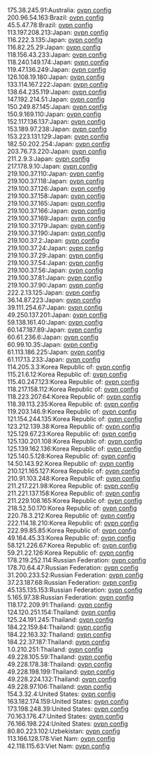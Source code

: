 175.38.245.91:Australia: [ovpn config](vpn/175_38_245_91.ovpn)  
200.96.54.163:Brazil: [ovpn config](vpn/200_96_54_163.ovpn)  
45.5.47.78:Brazil: [ovpn config](vpn/45_5_47_78.ovpn)  
113.197.208.213:Japan: [ovpn config](vpn/113_197_208_213.ovpn)  
116.222.3.135:Japan: [ovpn config](vpn/116_222_3_135.ovpn)  
116.82.25.29:Japan: [ovpn config](vpn/116_82_25_29.ovpn)  
118.156.43.233:Japan: [ovpn config](vpn/118_156_43_233.ovpn)  
118.240.149.174:Japan: [ovpn config](vpn/118_240_149_174.ovpn)  
119.47.136.249:Japan: [ovpn config](vpn/119_47_136_249.ovpn)  
126.108.19.180:Japan: [ovpn config](vpn/126_108_19_180.ovpn)  
133.114.167.222:Japan: [ovpn config](vpn/133_114_167_222.ovpn)  
138.64.235.119:Japan: [ovpn config](vpn/138_64_235_119.ovpn)  
147.192.214.51:Japan: [ovpn config](vpn/147_192_214_51.ovpn)  
150.249.87.145:Japan: [ovpn config](vpn/150_249_87_145.ovpn)  
150.9.169.110:Japan: [ovpn config](vpn/150_9_169_110.ovpn)  
152.117.136.137:Japan: [ovpn config](vpn/152_117_136_137.ovpn)  
153.189.97.238:Japan: [ovpn config](vpn/153_189_97_238.ovpn)  
153.223.131.129:Japan: [ovpn config](vpn/153_223_131_129.ovpn)  
182.50.202.254:Japan: [ovpn config](vpn/182_50_202_254.ovpn)  
203.76.73.220:Japan: [ovpn config](vpn/203_76_73_220.ovpn)  
211.2.9.3:Japan: [ovpn config](vpn/211_2_9_3.ovpn)  
217.178.9.10:Japan: [ovpn config](vpn/217_178_9_10.ovpn)  
219.100.37.110:Japan: [ovpn config](vpn/219_100_37_110.ovpn)  
219.100.37.118:Japan: [ovpn config](vpn/219_100_37_118.ovpn)  
219.100.37.126:Japan: [ovpn config](vpn/219_100_37_126.ovpn)  
219.100.37.158:Japan: [ovpn config](vpn/219_100_37_158.ovpn)  
219.100.37.165:Japan: [ovpn config](vpn/219_100_37_165.ovpn)  
219.100.37.166:Japan: [ovpn config](vpn/219_100_37_166.ovpn)  
219.100.37.169:Japan: [ovpn config](vpn/219_100_37_169.ovpn)  
219.100.37.179:Japan: [ovpn config](vpn/219_100_37_179.ovpn)  
219.100.37.190:Japan: [ovpn config](vpn/219_100_37_190.ovpn)  
219.100.37.2:Japan: [ovpn config](vpn/219_100_37_2.ovpn)  
219.100.37.24:Japan: [ovpn config](vpn/219_100_37_24.ovpn)  
219.100.37.29:Japan: [ovpn config](vpn/219_100_37_29.ovpn)  
219.100.37.54:Japan: [ovpn config](vpn/219_100_37_54.ovpn)  
219.100.37.56:Japan: [ovpn config](vpn/219_100_37_56.ovpn)  
219.100.37.81:Japan: [ovpn config](vpn/219_100_37_81.ovpn)  
219.100.37.90:Japan: [ovpn config](vpn/219_100_37_90.ovpn)  
222.2.13.125:Japan: [ovpn config](vpn/222_2_13_125.ovpn)  
36.14.87.223:Japan: [ovpn config](vpn/36_14_87_223.ovpn)  
39.111.254.67:Japan: [ovpn config](vpn/39_111_254_67.ovpn)  
49.250.137.201:Japan: [ovpn config](vpn/49_250_137_201.ovpn)  
59.138.161.40:Japan: [ovpn config](vpn/59_138_161_40.ovpn)  
60.147.187.89:Japan: [ovpn config](vpn/60_147_187_89.ovpn)  
60.61.236.6:Japan: [ovpn config](vpn/60_61_236_6.ovpn)  
60.99.10.35:Japan: [ovpn config](vpn/60_99_10_35.ovpn)  
61.113.186.225:Japan: [ovpn config](vpn/61_113_186_225.ovpn)  
61.117.13.233:Japan: [ovpn config](vpn/61_117_13_233.ovpn)  
114.205.3.3:Korea Republic of: [ovpn config](vpn/114_205_3_3.ovpn)  
115.21.6.12:Korea Republic of: [ovpn config](vpn/115_21_6_12.ovpn)  
115.40.247.123:Korea Republic of: [ovpn config](vpn/115_40_247_123.ovpn)  
118.217.158.112:Korea Republic of: [ovpn config](vpn/118_217_158_112.ovpn)  
118.223.207.64:Korea Republic of: [ovpn config](vpn/118_223_207_64.ovpn)  
118.39.113.235:Korea Republic of: [ovpn config](vpn/118_39_113_235.ovpn)  
119.203.146.9:Korea Republic of: [ovpn config](vpn/119_203_146_9.ovpn)  
121.154.244.135:Korea Republic of: [ovpn config](vpn/121_154_244_135.ovpn)  
123.212.139.38:Korea Republic of: [ovpn config](vpn/123_212_139_38.ovpn)  
125.129.67.23:Korea Republic of: [ovpn config](vpn/125_129_67_23.ovpn)  
125.130.201.108:Korea Republic of: [ovpn config](vpn/125_130_201_108.ovpn)  
125.139.162.136:Korea Republic of: [ovpn config](vpn/125_139_162_136.ovpn)  
125.140.5.128:Korea Republic of: [ovpn config](vpn/125_140_5_128.ovpn)  
14.50.143.92:Korea Republic of: [ovpn config](vpn/14_50_143_92.ovpn)  
210.121.165.127:Korea Republic of: [ovpn config](vpn/210_121_165_127.ovpn)  
210.91.103.248:Korea Republic of: [ovpn config](vpn/210_91_103_248.ovpn)  
211.217.221.98:Korea Republic of: [ovpn config](vpn/211_217_221_98.ovpn)  
211.221.137.158:Korea Republic of: [ovpn config](vpn/211_221_137_158.ovpn)  
211.229.108.165:Korea Republic of: [ovpn config](vpn/211_229_108_165.ovpn)  
218.52.50.170:Korea Republic of: [ovpn config](vpn/218_52_50_170.ovpn)  
220.78.3.212:Korea Republic of: [ovpn config](vpn/220_78_3_212.ovpn)  
222.114.18.210:Korea Republic of: [ovpn config](vpn/222_114_18_210.ovpn)  
222.99.85.85:Korea Republic of: [ovpn config](vpn/222_99_85_85.ovpn)  
49.164.45.33:Korea Republic of: [ovpn config](vpn/49_164_45_33.ovpn)  
58.121.226.67:Korea Republic of: [ovpn config](vpn/58_121_226_67.ovpn)  
59.21.22.126:Korea Republic of: [ovpn config](vpn/59_21_22_126.ovpn)  
178.219.252.114:Russian Federation: [ovpn config](vpn/178_219_252_114.ovpn)  
178.70.64.47:Russian Federation: [ovpn config](vpn/178_70_64_47.ovpn)  
31.200.233.52:Russian Federation: [ovpn config](vpn/31_200_233_52.ovpn)  
37.23.187.68:Russian Federation: [ovpn config](vpn/37_23_187_68.ovpn)  
45.135.135.153:Russian Federation: [ovpn config](vpn/45_135_135_153.ovpn)  
5.165.97.38:Russian Federation: [ovpn config](vpn/5_165_97_38.ovpn)  
118.172.209.91:Thailand: [ovpn config](vpn/118_172_209_91.ovpn)  
124.120.251.154:Thailand: [ovpn config](vpn/124_120_251_154.ovpn)  
125.24.191.245:Thailand: [ovpn config](vpn/125_24_191_245.ovpn)  
184.22.159.84:Thailand: [ovpn config](vpn/184_22_159_84.ovpn)  
184.22.163.32:Thailand: [ovpn config](vpn/184_22_163_32.ovpn)  
184.22.37.187:Thailand: [ovpn config](vpn/184_22_37_187.ovpn)  
1.0.210.251:Thailand: [ovpn config](vpn/1_0_210_251.ovpn)  
49.228.105.59:Thailand: [ovpn config](vpn/49_228_105_59.ovpn)  
49.228.178.38:Thailand: [ovpn config](vpn/49_228_178_38.ovpn)  
49.228.198.199:Thailand: [ovpn config](vpn/49_228_198_199.ovpn)  
49.228.224.132:Thailand: [ovpn config](vpn/49_228_224_132.ovpn)  
49.228.97.106:Thailand: [ovpn config](vpn/49_228_97_106.ovpn)  
154.3.32.4:United States: [ovpn config](vpn/154_3_32_4.ovpn)  
163.182.174.159:United States: [ovpn config](vpn/163_182_174_159.ovpn)  
173.198.248.39:United States: [ovpn config](vpn/173_198_248_39.ovpn)  
70.163.176.47:United States: [ovpn config](vpn/70_163_176_47.ovpn)  
76.166.198.224:United States: [ovpn config](vpn/76_166_198_224.ovpn)  
80.80.223.102:Uzbekistan: [ovpn config](vpn/80_80_223_102.ovpn)  
113.166.128.178:Viet Nam: [ovpn config](vpn/113_166_128_178.ovpn)  
42.118.115.63:Viet Nam: [ovpn config](vpn/42_118_115_63.ovpn)  
